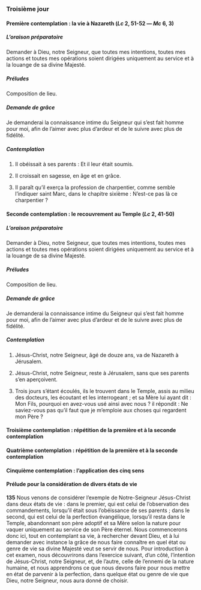 ### Troisième jour

#### Première contemplation : la vie à Nazareth (*Lc* 2, 51-52 — *Mc* 6, 3)

##### L’oraison préparatoire

Demander à Dieu, notre Seigneur, que toutes mes intentions, toutes mes actions et toutes mes opérations soient dirigées uniquement au service et à la louange de sa divine Majesté.

##### Préludes

Composition de lieu.

##### Demande de grâce
Je demanderai la connaissance intime du Seigneur qui s’est fait homme pour moi, afin de l’aimer avec plus d’ardeur et de le suivre avec plus de fidélité.

##### Contemplation

1. Il obéissait à ses parents : Et il leur était soumis.

2. Il croissait en sagesse, en âge et en grâce.

3. Il paraît qu’il exerça la profession de charpentier, comme semble l’indiquer saint Marc, dans le chapitre sixième : N’est-ce pas là ce charpentier ? 

#### Seconde contemplation : le recouvrement au Temple (*Lc* 2, 41-50)

##### L’oraison préparatoire

Demander à Dieu, notre Seigneur, que toutes mes intentions, toutes mes actions et toutes mes opérations soient dirigées uniquement au service et à la louange de sa divine Majesté.

##### Préludes

Composition de lieu.

##### Demande de grâce
Je demanderai la connaissance intime du Seigneur qui s’est fait homme pour moi, afin de l’aimer avec plus d’ardeur et de le suivre avec plus de fidélité.

##### Contemplation

1. Jésus-Christ, notre Seigneur, âgé de douze ans, va de Nazareth à Jérusalem.

2. Jésus-Christ, notre Seigneur, reste à Jérusalem, sans que ses parents s’en aperçoivent.

3. Trois jours s’étant écoulés, ils le trouvent dans le Temple, assis au milieu des docteurs, les écoutant et les interrogeant ; et sa Mère lui ayant dit : Mon Fils, pourquoi en avez-vous usé ainsi avec nous ? il répondit : Ne saviez-vous pas qu’il faut que je m’emploie aux choses qui regardent mon Père ?


#### Troisième contemplation : répétition de la première et à la seconde contemplation

#### Quatrième contemplation : répétition de la première et à la seconde contemplation

#### Cinquième contemplation : l’application des cinq sens

#### Prélude pour la considération de divers états de vie

**135** Nous venons de considérer l’exemple de Notre-Seigneur Jésus-Christ dans deux états de vie : dans le premier, qui est celui de l’observation des commandements, lorsqu’il était sous l’obéissance de ses parents ; dans le second, qui est celui de la perfection évangélique, lorsqu’il resta dans le Temple, abandonnant son père adoptif et sa Mère selon la nature pour vaquer uniquement au service de son Père éternel. Nous commencerons donc ici, tout en contemplant sa vie, à rechercher devant Dieu, et à lui demander avec instance la grâce de nous faire connaître en quel état ou genre de vie sa divine Majesté veut se servir de nous. Pour introduction à cet examen, nous découvrirons dans l’exercice suivant, d’un côté, l’intention de Jésus-Christ, notre Seigneur, et, de l’autre, celle de l’ennemi de la nature humaine, et nous apprendrons ce que nous devons faire pour nous mettre en état de parvenir à la perfection, dans quelque état ou genre de vie que Dieu, notre Seigneur, nous aura donné de choisir.
